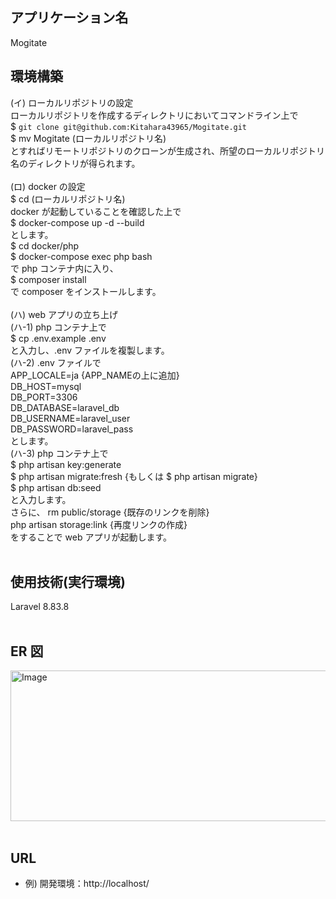 ## アプリケーション名

Mogitate

## 環境構築

(イ) ローカルリポジトリの設定<br>
ローカルリポジトリを作成するディレクトリにおいてコマンドライン上で<br>
$ `git clone git@github.com:Kitahara43965/Mogitate.git`<br>
$ mv Mogitate (ローカルリポジトリ名)<br>
とすればリモートリポジトリのクローンが生成され、所望のローカルリポジトリ名のディレクトリが得られます。<br>
<br>
(ロ) docker の設定<br>
$ cd (ローカルリポジトリ名)<br>
docker が起動していることを確認した上で<br>
$ docker-compose up -d --build<br>
とします。<br>
$ cd docker/php<br>
$ docker-compose exec php bash<br>
で php コンテナ内に入り、<br>
$ composer install<br>
で composer をインストールします。<br>
<br>
(ハ) web アプリの立ち上げ<br>
(ハ-1) php コンテナ上で<br>
$ cp .env.example .env<br>
と入力し、.env ファイルを複製します。<br>
(ハ-2) .env ファイルで<br>
APP_LOCALE=ja {APP_NAMEの上に追加}<br>
DB_HOST=mysql<br>
DB_PORT=3306<br>
DB_DATABASE=laravel_db<br>
DB_USERNAME=laravel_user<br>
DB_PASSWORD=laravel_pass<br>
とします。<br>
(ハ-3) php コンテナ上で<br>
$ php artisan key:generate<br>
$ php artisan migrate:fresh {もしくは $ php artisan migrate}<br>
$ php artisan db:seed<br>
と入力します。<br>
さらに、
rm public/storage {既存のリンクを削除}<br>
php artisan storage:link {再度リンクの作成}<br>
をすることで web アプリが起動します。<br>
<br>

## 使用技術(実行環境)<br>

Laravel 8.83.8<br>
<br>

## ER 図<br>

<img width="841" height="241" alt="Image" src="https://github.com/user-attachments/assets/6c7da902-3d2b-411e-a16f-ba5c3bb8f2ef" /><br>
<br>

## URL<br>

- 例) 開発環境：http://localhost/<br>

